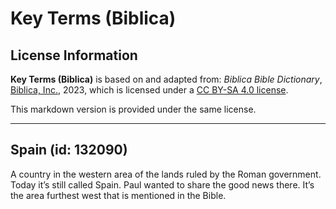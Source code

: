 # Key Terms (Biblica)

## License Information

**Key Terms (Biblica)** is based on and adapted from: _Biblica Bible Dictionary_, [Biblica, Inc.](https://www.biblica.com/), 2023, which is licensed under a [CC BY-SA 4.0 license](https://creativecommons.org/licenses/by-sa/4.0/legalcode.en).

This markdown version is provided under the same license.



--------------------------------

## Spain (id: 132090)

A country in the western area of the lands ruled by the Roman government. Today it’s still called Spain. Paul wanted to share the good news there. It’s the area furthest west that is mentioned in the Bible.



